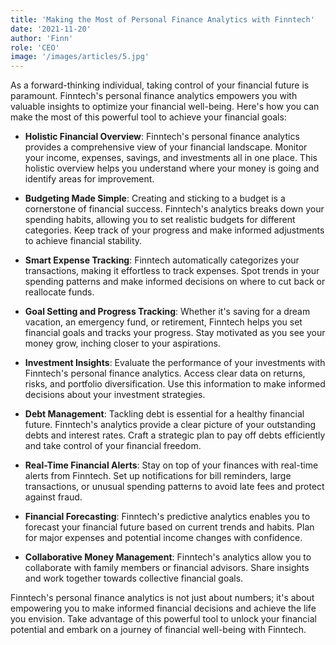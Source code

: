 ```yaml
---
title: 'Making the Most of Personal Finance Analytics with Finntech'
date: '2021-11-20'
author: 'Finn'
role: 'CEO'
image: '/images/articles/5.jpg'
---
```


As a forward-thinking individual, taking control of your financial future is paramount. Finntech's personal finance analytics empowers you with valuable insights to optimize your financial well-being. Here's how you can make the most of this powerful tool to achieve your financial goals:

- **Holistic Financial Overview**: Finntech's personal finance analytics provides a comprehensive view of your financial landscape. Monitor your income, expenses, savings, and investments all in one place. This holistic overview helps you understand where your money is going and identify areas for improvement.

- **Budgeting Made Simple**: Creating and sticking to a budget is a cornerstone of financial success. Finntech's analytics breaks down your spending habits, allowing you to set realistic budgets for different categories. Keep track of your progress and make informed adjustments to achieve financial stability.

- **Smart Expense Tracking**: Finntech automatically categorizes your transactions, making it effortless to track expenses. Spot trends in your spending patterns and make informed decisions on where to cut back or reallocate funds.

- **Goal Setting and Progress Tracking**: Whether it's saving for a dream vacation, an emergency fund, or retirement, Finntech helps you set financial goals and tracks your progress. Stay motivated as you see your money grow, inching closer to your aspirations.

- **Investment Insights**: Evaluate the performance of your investments with Finntech's personal finance analytics. Access clear data on returns, risks, and portfolio diversification. Use this information to make informed decisions about your investment strategies.

- **Debt Management**: Tackling debt is essential for a healthy financial future. Finntech's analytics provide a clear picture of your outstanding debts and interest rates. Craft a strategic plan to pay off debts efficiently and take control of your financial freedom.

- **Real-Time Financial Alerts**: Stay on top of your finances with real-time alerts from Finntech. Set up notifications for bill reminders, large transactions, or unusual spending patterns to avoid late fees and protect against fraud.

- **Financial Forecasting**: Finntech's predictive analytics enables you to forecast your financial future based on current trends and habits. Plan for major expenses and potential income changes with confidence.

- **Collaborative Money Management**: Finntech's analytics allow you to collaborate with family members or financial advisors. Share insights and work together towards collective financial goals.

Finntech's personal finance analytics is not just about numbers; it's about empowering you to make informed financial decisions and achieve the life you envision. Take advantage of this powerful tool to unlock your financial potential and embark on a journey of financial well-being with Finntech.
